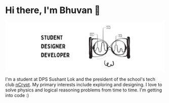 # Hi there, I'm Bhuvan 👋

<img src="Untitled design-2.png">
<br>

I'm a student at DPS Sushant Lok and the president of the school's tech club <a href="https://github.com/ncryptdpssl">nCrypt</a>. My primary interests include exploring and designing. I love to solve physics and logical reasoning problems from time to time. I'm getting into code :)

<!--
**bruvan/bruvan** is a ✨ _special_ ✨ repository because its `README.md` (this file) appears on your GitHub profile.
Here are some ideas to get you started:

- 🔭 I’m currently work
- 🌱 I’m currently learning to code

- 👯 I’m looking to collaborate on ...
- 🤔 I’m looking for help with ...
- 💬 Ask me about ...
- 📫 How to reach me: ...
- 😄 Pronouns: ...
- ⚡ Fun fact: ...
-->
